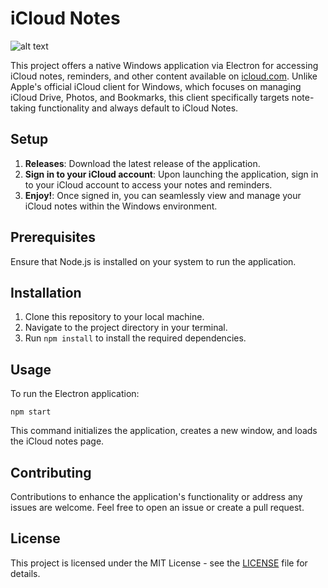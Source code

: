 # iCloud Notes

![alt text]([https://github.com/taylorivanoff/icloud-notes/blob/main/screenshot-1.png?raw=true])

This project offers a native Windows application via Electron for accessing iCloud notes, reminders, and other content available on [icloud.com](https://www.icloud.com/). Unlike Apple's official iCloud client for Windows, which focuses on managing iCloud Drive, Photos, and Bookmarks, this client specifically targets note-taking functionality and always default to iCloud Notes.

## Setup

1. **Releases**: Download the latest release of the application.
2. **Sign in to your iCloud account**: Upon launching the application, sign in to your iCloud account to access your notes and reminders.
3. **Enjoy!**: Once signed in, you can seamlessly view and manage your iCloud notes within the Windows environment.

## Prerequisites

Ensure that Node.js is installed on your system to run the application.

## Installation

1. Clone this repository to your local machine.
2. Navigate to the project directory in your terminal.
3. Run `npm install` to install the required dependencies.

## Usage

To run the Electron application:

```npm start```

This command initializes the application, creates a new window, and loads the iCloud notes page.

## Contributing

Contributions to enhance the application's functionality or address any issues are welcome. Feel free to open an issue or create a pull request.

## License

This project is licensed under the MIT License - see the [LICENSE](LICENSE) file for details.
